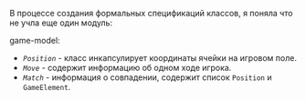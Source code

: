 В процессе создания формальных спецификаций классов, я поняла что не учла еще один модуль:

game-model:
- *`Position`* - класс инкапсулирует координаты ячейки на игровом поле.
- *`Move`* - содержит информацию об одном ходе игрока.
- *`Match`* - информация о совпадении, содержит список `Position` и `GameElement`.